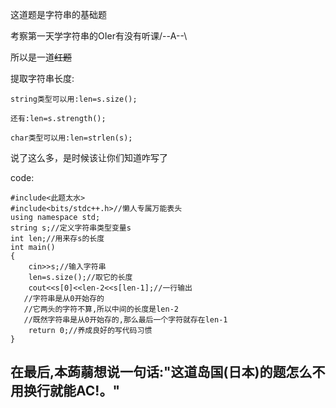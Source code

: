 这道题是字符串的基础题

考察第一天学字符串的OIer有没有听课/--A--\

所以是一道~~红题~~

提取字符串长度:
```
string类型可以用:len=s.size();

还有:len=s.strength();

char类型可以用:len=strlen(s);
```
说了这么多，是时候该让你们知道咋写了

code:
```
#include<此题太水>
#include<bits/stdc++.h>//懒人专属万能表头
using namespace std;
string s;//定义字符串类型变量s
int len;//用来存s的长度
int main()
{
	cin>>s;//输入字符串
	len=s.size();//取它的长度
	cout<<s[0]<<len-2<<s[len-1];//一行输出
   //字符串是从0开始存的
   //它两头的字符不算,所以中间的长度是len-2
   //既然字符串是从0开始存的,那么最后一个字符就存在len-1
	return 0;//养成良好的写代码习惯
}
```
## 在最后,本蒟蒻想说一句话:"这道岛国(日本)的题怎么不用换行就能AC!。"